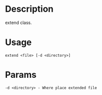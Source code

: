 # Description
extend class.

# Usage
	extend <file> [-d <directory>]

# Params
	-d <directory> - Where place extended file